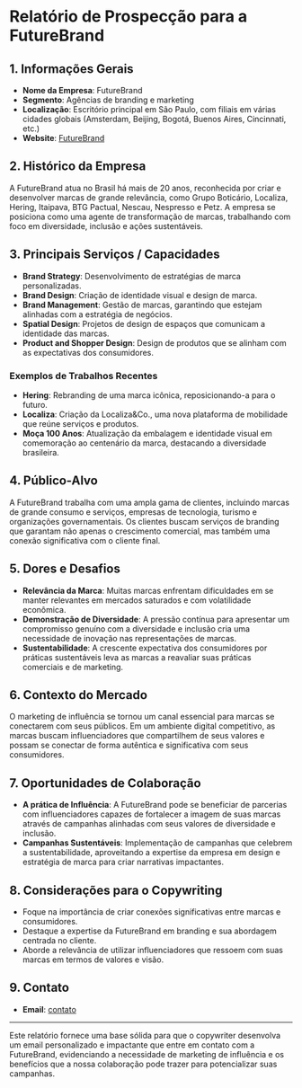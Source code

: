 # Relatório de Prospecção para a FutureBrand

## 1. Informações Gerais
- **Nome da Empresa**: FutureBrand
- **Segmento**: Agências de branding e marketing
- **Localização**: Escritório principal em São Paulo, com filiais em várias cidades globais (Amsterdam, Beijing, Bogotá, Buenos Aires, Cincinnati, etc.)
- **Website**: [FutureBrand](https://www.futurebrand.com)

## 2. Histórico da Empresa
A FutureBrand atua no Brasil há mais de 20 anos, reconhecida por criar e desenvolver marcas de grande relevância, como Grupo Boticário, Localiza, Hering, Itaipava, BTG Pactual, Nescau, Nespresso e Petz. A empresa se posiciona como uma agente de transformação de marcas, trabalhando com foco em diversidade, inclusão e ações sustentáveis.

## 3. Principais Serviços / Capacidades
- **Brand Strategy**: Desenvolvimento de estratégias de marca personalizadas.
- **Brand Design**: Criação de identidade visual e design de marca.
- **Brand Management**: Gestão de marcas, garantindo que estejam alinhadas com a estratégia de negócios.
- **Spatial Design**: Projetos de design de espaços que comunicam a identidade das marcas.
- **Product and Shopper Design**: Design de produtos que se alinham com as expectativas dos consumidores.

### Exemplos de Trabalhos Recentes
- **Hering**: Rebranding de uma marca icônica, reposicionando-a para o futuro.
- **Localiza**: Criação da Localiza&Co., uma nova plataforma de mobilidade que reúne serviços e produtos.
- **Moça 100 Anos**: Atualização da embalagem e identidade visual em comemoração ao centenário da marca, destacando a diversidade brasileira.

## 4. Público-Alvo
A FutureBrand trabalha com uma ampla gama de clientes, incluindo marcas de grande consumo e serviços, empresas de tecnologia, turismo e organizações governamentais. Os clientes buscam serviços de branding que garantam não apenas o crescimento comercial, mas também uma conexão significativa com o cliente final.

## 5. Dores e Desafios
- **Relevância da Marca**: Muitas marcas enfrentam dificuldades em se manter relevantes em mercados saturados e com volatilidade econômica.
- **Demonstração de Diversidade**: A pressão contínua para apresentar um compromisso genuíno com a diversidade e inclusão cria uma necessidade de inovação nas representações de marcas.
- **Sustentabilidade**: A crescente expectativa dos consumidores por práticas sustentáveis leva as marcas a reavaliar suas práticas comerciais e de marketing.

## 6. Contexto do Mercado
O marketing de influência se tornou um canal essencial para marcas se conectarem com seus públicos. Em um ambiente digital competitivo, as marcas buscam influenciadores que compartilhem de seus valores e possam se conectar de forma autêntica e significativa com seus consumidores.

## 7. Oportunidades de Colaboração
- **A prática de Influência**: A FutureBrand pode se beneficiar de parcerias com influenciadores capazes de fortalecer a imagem de suas marcas através de campanhas alinhadas com seus valores de diversidade e inclusão.
- **Campanhas Sustentáveis**: Implementação de campanhas que celebrem a sustentabilidade, aproveitando a expertise da empresa em design e estratégia de marca para criar narrativas impactantes.

## 8. Considerações para o Copywriting
- Foque na importância de criar conexões significativas entre marcas e consumidores.
- Destaque a expertise da FutureBrand em branding e sua abordagem centrada no cliente.
- Aborde a relevância de utilizar influenciadores que ressoem com suas marcas em termos de valores e visão.

## 9. Contato
- **Email**: [contato](https://www.futurebrand.com/contact-us)

---

Este relatório fornece uma base sólida para que o copywriter desenvolva um email personalizado e impactante que entre em contato com a FutureBrand, evidenciando a necessidade de marketing de influência e os benefícios que a nossa colaboração pode trazer para potencializar suas campanhas.